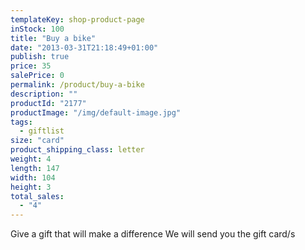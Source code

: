 ```yaml
---
templateKey: shop-product-page
inStock: 100
title: "Buy a bike"
date: "2013-03-31T21:18:49+01:00"
publish: true
price: 35
salePrice: 0
permalink: /product/buy-a-bike
description: ""
productId: "2177"
productImage: "/img/default-image.jpg"
tags:
  - giftlist
size: "card"
product_shipping_class: letter
weight: 4
length: 147
width: 104
height: 3
total_sales:
  - "4"
---
```


Give a gift that will make a difference We will send you the gift card/s
